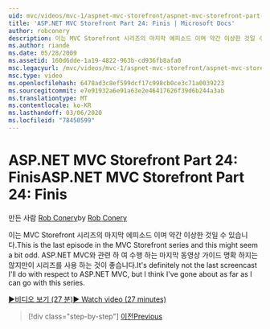 ```yaml
---
uid: mvc/videos/mvc-1/aspnet-mvc-storefront/aspnet-mvc-storefront-part-24-finis
title: 'ASP.NET MVC Storefront Part 24: Finis | Microsoft Docs'
author: robconery
description: 이는 MVC Storefront 시리즈의 마지막 에피소드 이며 약간 이상한 것일 수 있습니다. ASP.NET와 관련 하 여 수행 하는 마지막 동영상 가이드 명확 하지 않습니다.
ms.author: riande
ms.date: 05/28/2009
ms.assetid: 160d6dde-1a19-4822-963b-cd936fb8afa0
msc.legacyurl: /mvc/videos/mvc-1/aspnet-mvc-storefront/aspnet-mvc-storefront-part-24-finis
msc.type: video
ms.openlocfilehash: 6478ad3c8ef599dcf17c998cb0ce3c71a0039223
ms.sourcegitcommit: e7e91932a6e91a63e2e46417626f39d6b244a3ab
ms.translationtype: MT
ms.contentlocale: ko-KR
ms.lasthandoff: 03/06/2020
ms.locfileid: "78450599"
---
```

# <a name="aspnet-mvc-storefront-part-24-finis"></a><span data-ttu-id="0b1c5-104">ASP.NET MVC Storefront Part 24: Finis</span><span class="sxs-lookup"><span data-stu-id="0b1c5-104">ASP.NET MVC Storefront Part 24: Finis</span></span>

<span data-ttu-id="0b1c5-105">만든 사람 [Rob Conery](https://github.com/robconery)</span><span class="sxs-lookup"><span data-stu-id="0b1c5-105">by [Rob Conery](https://github.com/robconery)</span></span>

<span data-ttu-id="0b1c5-106">이는 MVC Storefront 시리즈의 마지막 에피소드 이며 약간 이상한 것일 수 있습니다.</span><span class="sxs-lookup"><span data-stu-id="0b1c5-106">This is the last episode in the MVC Storefront series and this might seem a bit odd.</span></span> <span data-ttu-id="0b1c5-107">ASP.NET MVC와 관련 하 여 수행 하는 마지막 동영상 가이드 명확 하지는 않지만이 시리즈를 사용 하는 것이 좋습니다.</span><span class="sxs-lookup"><span data-stu-id="0b1c5-107">It's definitely not the last screencast I'll do with respect to ASP.NET MVC, but I think I've gone about as far as I can go with this series.</span></span>

[<span data-ttu-id="0b1c5-108">&#9654;비디오 보기 (27 분)</span><span class="sxs-lookup"><span data-stu-id="0b1c5-108">&#9654; Watch video (27 minutes)</span></span>](https://channel9.msdn.com/Blogs/ASP-NET-Site-Videos/aspnet-mvc-storefront-part-24-finis)

> [!div class="step-by-step"]
> [<span data-ttu-id="0b1c5-109">이전</span><span class="sxs-lookup"><span data-stu-id="0b1c5-109">Previous</span></span>](aspnet-mvc-storefront-part-23-getting-started-with-domain-driven-design.md)
